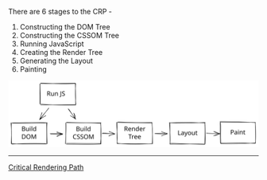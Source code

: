 There are 6 stages to the CRP -

1. Constructing the DOM Tree
2. Constructing the CSSOM Tree
3. Running JavaScript
4. Creating the Render Tree
5. Generating the Layout
6. Painting

![alt text][crp]

[crp]: critical-rendering-path.svg "Critical Rendering Path"

---

[Critical Rendering Path](https://bitsofco.de/understanding-the-critical-rendering-path/#4creatingtherendertree)

